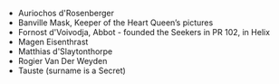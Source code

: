 - Auriochos d'Rosenberger
- Banville Mask, Keeper of the Heart Queen’s pictures
- Fornost d'Voivodja, Abbot - founded the Seekers in PR 102, in Helix
- Magen Eisenthrast
- Matthias d'Slaytonthorpe
- Rogier Van Der Weyden
- Tauste (surname is a Secret)